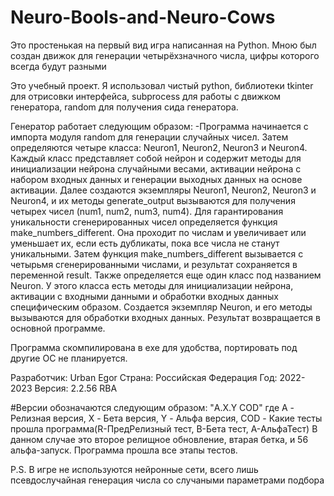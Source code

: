 # Neuro-Bools-and-Neuro-Cows
Это простенькая на первый вид игра написанная на Python. Мною был создан движок для генерации четырёхзначного числа, цифры которого всегда будут разными

Это учебный проект. Я использовал чистый python, библиотеки tkinter для отрисовки интерфейса, subprocess для работы с движком генератора, 
random для получения сида генератора.

Генератор работает следующим образом:
 -Программа начинается с импорта модуля random для генерации случайных чисел. Затем определяются четыре класса: Neuron1, Neuron2, Neuron3 и Neuron4. Каждый класс представляет собой нейрон и содержит методы для     
 инициализации нейрона случайными весами, активации нейрона с набором входных данных и генерации выходных данных на основе активации.
 Далее создаются экземпляры Neuron1, Neuron2, Neuron3 и Neuron4, и их методы generate_output вызываются для получения четырех чисел (num1, num2, num3, num4).
 Для гарантирования уникальности сгенерированных чисел определяется функция make_numbers_different. Она проходит по числам и увеличивает или уменьшает их, если есть дубликаты, пока все числа не станут 
 уникальными.
 Затем функция make_numbers_different вызывается с четырьмя сгенерированными числами, и результат сохраняется в переменной result.
 Также определяется еще один класс под названием Neuron. У этого класса есть методы для инициализации нейрона, активации с входными данными и обработки входных данных специфическим образом.
 Создается экземпляр Neuron, и его методы вызываются для обработки входных данных. Результат возвращается в основной программе.

Программа скомпилирована в exe для удобства, портировать под другие ОС не планируется.

Разработчик: Urban Egor
Страна: Российская Федерация
Год: 2022-2023
Версия: 2.2.56 RBA

#Версии обозначаются следующим образом: "A.X.Y COD" где A - Релизная версия, X - Бета версия, Y - Альфа версия, COD - Какие тесты прошла программа(R-ПредРелизный тест, B-Бета тест, A-АльфаТест)
 В данном случае это второе релищное обновление, втарая бетка, и 56 альфа-запуск. Программа прошла все этапы тестов.

P.S. В игре не используются нейронные сети, всего лишь псевдослучайная генерация числа со случаными параметрами подбора
